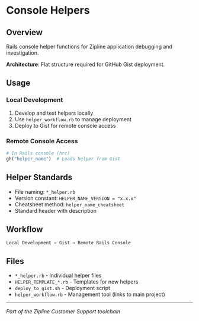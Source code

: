 # Console Helpers

## Overview

Rails console helper functions for Zipline application debugging and investigation.

**Architecture**: Flat structure required for GitHub Gist deployment.

## Usage

### Local Development

1. Develop and test helpers locally
2. Use `helper_workflow.rb` to manage deployment
3. Deploy to Gist for remote console access

### Remote Console Access

```ruby
# In Rails console (hrc)
gh("helper_name")  # Loads helper from Gist
```

## Helper Standards

- File naming: `*_helper.rb`
- Version constant: `HELPER_NAME_VERSION = "x.x.x"`
- Cheatsheet method: `helper_name_cheatsheet`
- Standard header with description

## Workflow

```
Local Development → Gist → Remote Rails Console
```

## Files

- `*_helper.rb` - Individual helper files
- `HELPER_TEMPLATE_*.rb` - Templates for new helpers
- `deploy_to_gist.sh` - Deployment script
- `helper_workflow.rb` - Management tool (links to main project)

---

_Part of the Zipline Customer Support toolchain_
